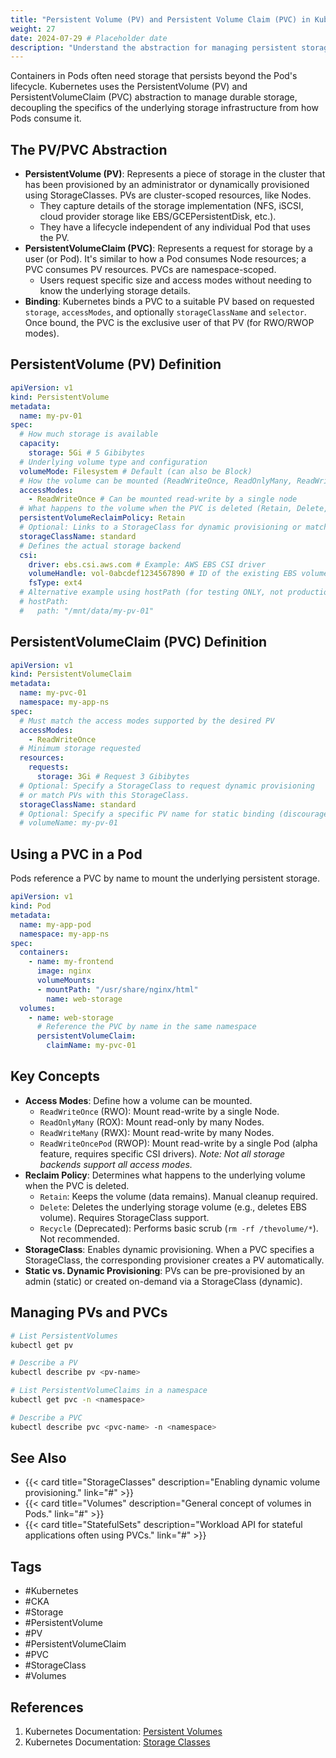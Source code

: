 ```yaml
---
title: "Persistent Volume (PV) and Persistent Volume Claim (PVC) in Kubernetes"
weight: 27
date: 2024-07-29 # Placeholder date
description: "Understand the abstraction for managing persistent storage in Kubernetes using PVs and PVCs."
---
```


Containers in Pods often need storage that persists beyond the Pod's lifecycle. Kubernetes uses the PersistentVolume (PV) and PersistentVolumeClaim (PVC) abstraction to manage durable storage, decoupling the specifics of the underlying storage infrastructure from how Pods consume it.

## The PV/PVC Abstraction

- **PersistentVolume (PV)**: Represents a piece of storage in the cluster that has been provisioned by an administrator or dynamically provisioned using StorageClasses. PVs are cluster-scoped resources, like Nodes.
    -   They capture details of the storage implementation (NFS, iSCSI, cloud provider storage like EBS/GCEPersistentDisk, etc.).
    -   They have a lifecycle independent of any individual Pod that uses the PV.
- **PersistentVolumeClaim (PVC)**: Represents a request for storage by a user (or Pod). It's similar to how a Pod consumes Node resources; a PVC consumes PV resources. PVCs are namespace-scoped.
    -   Users request specific size and access modes without needing to know the underlying storage details.
- **Binding**: Kubernetes binds a PVC to a suitable PV based on requested `storage`, `accessModes`, and optionally `storageClassName` and `selector`. Once bound, the PVC is the exclusive user of that PV (for RWO/RWOP modes).

## PersistentVolume (PV) Definition

```yaml
apiVersion: v1
kind: PersistentVolume
metadata:
  name: my-pv-01
spec:
  # How much storage is available
  capacity:
    storage: 5Gi # 5 Gibibytes
  # Underlying volume type and configuration
  volumeMode: Filesystem # Default (can also be Block)
  # How the volume can be mounted (ReadWriteOnce, ReadOnlyMany, ReadWriteMany, ReadWriteOncePod)
  accessModes:
    - ReadWriteOnce # Can be mounted read-write by a single node
  # What happens to the volume when the PVC is deleted (Retain, Delete, Recycle(deprecated))
  persistentVolumeReclaimPolicy: Retain
  # Optional: Links to a StorageClass for dynamic provisioning or matching
  storageClassName: standard
  # Defines the actual storage backend
  csi:
    driver: ebs.csi.aws.com # Example: AWS EBS CSI driver
    volumeHandle: vol-0abcdef1234567890 # ID of the existing EBS volume
    fsType: ext4
  # Alternative example using hostPath (for testing ONLY, not production)
  # hostPath:
  #   path: "/mnt/data/my-pv-01"
```

## PersistentVolumeClaim (PVC) Definition

```yaml
apiVersion: v1
kind: PersistentVolumeClaim
metadata:
  name: my-pvc-01
  namespace: my-app-ns
spec:
  # Must match the access modes supported by the desired PV
  accessModes:
    - ReadWriteOnce
  # Minimum storage requested
  resources:
    requests:
      storage: 3Gi # Request 3 Gibibytes
  # Optional: Specify a StorageClass to request dynamic provisioning 
  # or match PVs with this StorageClass.
  storageClassName: standard
  # Optional: Specify a specific PV name for static binding (discouraged)
  # volumeName: my-pv-01
```

## Using a PVC in a Pod

Pods reference a PVC by name to mount the underlying persistent storage.

```yaml
apiVersion: v1
kind: Pod
metadata:
  name: my-app-pod
  namespace: my-app-ns
spec:
  containers:
    - name: my-frontend
      image: nginx
      volumeMounts:
      - mountPath: "/usr/share/nginx/html"
        name: web-storage
  volumes:
    - name: web-storage
      # Reference the PVC by name in the same namespace
      persistentVolumeClaim:
        claimName: my-pvc-01
```

## Key Concepts

- **Access Modes**: Define how a volume can be mounted.
    - `ReadWriteOnce` (RWO): Mount read-write by a single Node.
    - `ReadOnlyMany` (ROX): Mount read-only by many Nodes.
    - `ReadWriteMany` (RWX): Mount read-write by many Nodes.
    - `ReadWriteOncePod` (RWOP): Mount read-write by a single Pod (alpha feature, requires specific CSI drivers).
    *Note: Not all storage backends support all access modes.* 
- **Reclaim Policy**: Determines what happens to the underlying volume when the PVC is deleted.
    - `Retain`: Keeps the volume (data remains). Manual cleanup required.
    - `Delete`: Deletes the underlying storage volume (e.g., deletes EBS volume). Requires StorageClass support.
    - `Recycle` (Deprecated): Performs basic scrub (`rm -rf /thevolume/*`). Not recommended.
- **StorageClass**: Enables dynamic provisioning. When a PVC specifies a StorageClass, the corresponding provisioner creates a PV automatically.
- **Static vs. Dynamic Provisioning**: PVs can be pre-provisioned by an admin (static) or created on-demand via a StorageClass (dynamic).

## Managing PVs and PVCs

```bash
# List PersistentVolumes
kubectl get pv

# Describe a PV
kubectl describe pv <pv-name>

# List PersistentVolumeClaims in a namespace
kubectl get pvc -n <namespace>

# Describe a PVC
kubectl describe pvc <pvc-name> -n <namespace>
```

## See Also

- {{< card title="StorageClasses" description="Enabling dynamic volume provisioning." link="#" >}} <!-- Add link -->
- {{< card title="Volumes" description="General concept of volumes in Pods." link="#" >}} <!-- Add link -->
- {{< card title="StatefulSets" description="Workload API for stateful applications often using PVCs." link="#" >}} <!-- Add link -->

## Tags

- #Kubernetes
- #CKA
- #Storage
- #PersistentVolume
- #PV
- #PersistentVolumeClaim
- #PVC
- #StorageClass
- #Volumes

## References

1.  Kubernetes Documentation: [Persistent Volumes](https://kubernetes.io/docs/concepts/storage/persistent-volumes/)
2.  Kubernetes Documentation: [Storage Classes](https://kubernetes.io/docs/concepts/storage/storage-classes/) 
